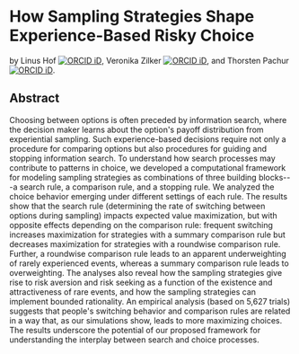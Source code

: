 # How Sampling Strategies Shape Experience-Based Risky Choice

by Linus Hof [![ORCID iD](https://orcid.org/sites/default/files/images/orcid_16x16.png)](https://orcid.org/0000-0002-2257-2136), Veronika Zilker [![ORCID iD](https://orcid.org/sites/default/files/images/orcid_16x16.png)](https://orcid.org/0000-0002-9551-800X), and Thorsten Pachur [![ORCID iD](https://orcid.org/sites/default/files/images/orcid_16x16.png)](https://orcid.org/0000-0001-6391-4107).

## Abstract

Choosing between options is often preceded by information search, where the decision maker learns about the option's payoff distribution from experiential sampling. Such experience-based decisions require not only a procedure for comparing options but also procedures for guiding and stopping information search. To understand how search processes may contribute to patterns in choice, we developed a computational framework for modeling sampling strategies as combinations of three building blocks---a search rule, a comparison rule, and a stopping rule. We analyzed the choice behavior emerging under different settings of each rule. The results show that the search rule (determining the rate of switching between options during sampling) impacts expected value maximization, but with opposite effects depending on the comparison rule: frequent switching increases maximization for strategies with a summary comparison rule but decreases maximization for strategies with a roundwise comparison rule. Further, a roundwise comparison rule leads to an apparent underweighting of rarely experienced events, whereas a summary comparison rule leads to overweighting. The analyses also reveal how the sampling strategies give rise to risk aversion and risk seeking as a function of the existence and attractiveness of rare events, and how the sampling strategies can implement bounded rationality. An empirical analysis (based on 5,627 trials) suggests that people's switching behavior and comparison rules are related in a way that, as our simulations show, leads to more maximizing choices. The results underscore the potential of our proposed framework for understanding the interplay between search and choice processes.
